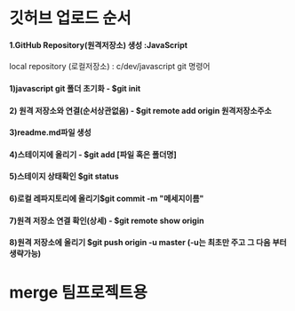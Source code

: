# 깃허브 업로드 순서

#### 1.GitHub Repository(원격저장소) 생성 :JavaScript

local repository (로컬저장소) : c/dev/javascript
git 명령어

#### 1)javascript git 폴더 초기화 - $git init

#### 2) 원격 저장소와 연결(순서상관없음) - $git remote add origin 원격저장소주소

#### 3)readme.md파일 생성

#### 4)스테이지에 올리기 - $git add [파일 혹은 폴더명]

#### 5)스테이지 상태확인 $git status

#### 6)로컬 레파지토리에 올리기$git commit -m "메세지이름"

#### 7)원격 저장소 연결 확인(상세) - $git remote show origin

#### 8)원격 저장소에 올리기 $git push origin -u master (-u는 최초만 주고 그 다음 부터 생략가능)

# merge 팀프로젝트용
